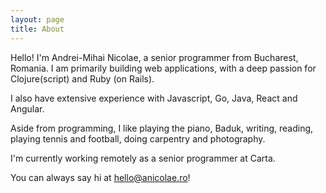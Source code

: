 ```yaml
---
layout: page
title: About
---
```


Hello! I'm Andrei-Mihai Nicolae, a senior programmer from Bucharest, Romania. I am primarily building web applications, with a deep passion for Clojure(script) and Ruby (on Rails).

I also have extensive experience with Javascript, Go, Java, React and Angular.

Aside from programming, I like playing the piano, Baduk, writing, reading, playing tennis and football, doing carpentry and photography.

I'm currently working remotely as a senior programmer at Carta.

You can always say hi at [hello@anicolae.ro](mailto:hello@anicolae.ro)!
